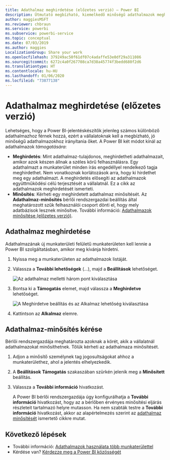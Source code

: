 ```yaml
---
title: Adathalmaz meghirdetése (előzetes verzió) – Power BI
description: Útmutató megbízható, kiemelkedő minőségű adathalmazok meghirdetéséhez és nagyvállalati felhasználóknak való felkínálásához.
author: maggiesMSFT
ms.reviewer: chbraun
ms.service: powerbi
ms.subservice: powerbi-service
ms.topic: conceptual
ms.date: 07/03/2019
ms.author: maggies
LocalizationGroup: Share your work
ms.openlocfilehash: 379249ac50f61df07c4adaffe53e0df29a311086
ms.sourcegitcommit: 6272c4a0f267708ca7d38a45774f3bedd680f2d6
ms.translationtype: HT
ms.contentlocale: hu-HU
ms.lasthandoff: 01/06/2020
ms.locfileid: "73877138"
---
```

# <a name="promote-your-dataset-preview"></a>Adathalmaz meghirdetése (előzetes verzió)

Lehetséges, hogy a Power BI-jelentéskészítők jelenleg számos különböző adathalmazhoz férnek hozzá, ezért a vállalatoknak kell a megbízható, jó minőségű adathalmazokhoz irányítania őket. A Power BI két módot kínál az adathalmazok *támogatására*:

- **Meghirdetés**: Mint adathalmaz-tulajdonos, meghirdetheti adathalmazait, amikor azok készen állnak a széles körű felhasználásra. Egy adathalmazt a munkaterület minden írás engedéllyel rendelkező tagja meghirdethet. Nem vonatkoznak korlátozások arra, hogy ki hirdethet meg egy adathalmazt. A meghirdetés elősegíti az adathalmazok együttműködési célú terjesztését a vállalatnál. Ez a cikk az adathalmazok meghirdetését ismerteti.
- **Minősítés**: Kérheti egy meghirdetett adathalmaz minősítését. Az **Adathalmaz-minősítés** bérlői rendszergazdai beállítás által meghatározott szűk felhasználói csoport dönti el, hogy mely adatbázisok lesznek minősítve. További információ: [Adathalmazok minősítése (előzetes verzió)](service-datasets-certify.md).

## <a name="promote-a-dataset"></a>Adathalmaz meghirdetése

Adathalmazának új munkaterületi felületű munkaterületen kell lennie a Power BI szolgáltatásban, amikor meg kívánja hirdetni.

1. Nyissa meg a munkaterületen az adathalmazok listáját.
 
1. Válassza a **További lehetőségek** (...), majd a **Beállítások** lehetőséget.

    ![Az adathalmaz melletti három pont kiválasztása](media/service-datasets-certify-promote/power-bi-dataset-settings.png)

1. Bontsa ki a **Támogatás** elemet, majd válassza a **Meghirdetve** lehetőséget.

    ![A Meghirdetve beállítás és az Alkalmaz lehetőség kiválasztása](media/service-datasets-certify-promote/power-bi-dataset-promoted-endorsement.png)

1. Kattintson az **Alkalmaz** elemre.

## <a name="request-dataset-certification"></a>Adathalmaz-minősítés kérése

Bérlői rendszergazdája meghatározta azoknak a körét, akik a vállalatnál adathalmazokat minősíthetnek. Tőlük kérheti az adathalmaza minősítését.

1. Adjon a minősítő személynek tag jogosultságokat ahhoz a munkaterülethez, ahol a jelentés elhelyezkedik.

1. A **Beállítások** **Támogatás** szakaszában szürkén jelenik meg a **Minősített** beállítás.

1. Válassza a **További információ** hivatkozást.

    A Power BI bérlői rendszergazdája úgy konfigurálhatja a **További információ** hivatkozást, hogy az a bérlőben érvényes minősítési eljárás részleteit tartalmazó helyre mutasson.   Ha nem szabták testre a **További információ** hivatkozást, akkor az alapértelmezés szerint az [adathalmaz minősítését](service-datasets-certify.md) ismertető cikkre mutat.

## <a name="next-steps"></a>Következő lépések

* További információ: [Adathalmazok használata több munkaterülettel](service-datasets-across-workspaces.md)
* Kérdése van? [Kérdezze meg a Power BI közösségét](https://community.powerbi.com/)
